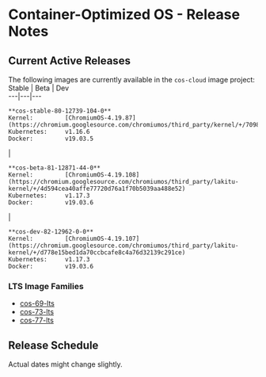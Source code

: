 #  Container-Optimized OS - Release Notes

##  Current Active Releases

The following images are currently available in the ` cos-cloud ` image
project:  Stable  |  Beta  |  Dev  
---|---|---  
      
    
    **cos-stable-80-12739-104-0**
    Kernel:         [ChromiumOS-4.19.87](https://chromium.googlesource.com/chromiumos/third_party/kernel/+/709837de20828e09bbb42e2f6f2839efedded5a0)
    Kubernetes:     v1.16.6
    Docker:         v19.03.5
    

|

    
    
    **cos-beta-81-12871-44-0**
    Kernel:         [ChromiumOS-4.19.108](https://chromium.googlesource.com/chromiumos/third_party/lakitu-kernel/+/4d594cea40affe77720d76a1f70b5039aa488e52)
    Kubernetes:     v1.17.3
    Docker:         v19.03.6
    

|

    
    
    **cos-dev-82-12962-0-0**
    Kernel:         [ChromiumOS-4.19.107](https://chromium.googlesource.com/chromiumos/third_party/lakitu-kernel/+/d778e15bed1da70ccbcafe8c4a76d32139c291ce)
    Kubernetes:     v1.17.3
    Docker:         v19.03.6
      
  
###  LTS Image Families

  * [ cos-69-lts ](/container-optimized-os/docs/release-notes/m69)
  * [ cos-73-lts ](/container-optimized-os/docs/release-notes/m73)
  * [ cos-77-lts ](/container-optimized-os/docs/release-notes/m77)

##  Release Schedule

Actual dates might change slightly.

